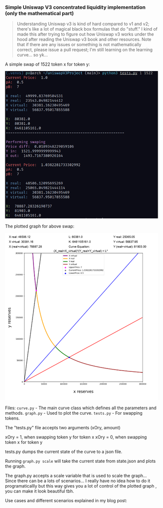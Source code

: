 ### Simple Uniswap V3 concentrated liquidity implementation (only the mathematical part)

> Understanding Uniswap v3 is kind of hard compared to v1 and v2; there's like a lot of magical black box formulas that do "stuff." I kind of made this after trying to figure out how Uniswap v3 works under the hood after 
 reading the Uniswap v3 book and other resources. Note that if there are any issues or something is not mathematically correct, please issue a pull request; I'm still learning on the learning curve... so yk...

A simple swap of 1522 token x for token y:

<p float="left">
  <img src="https://github.com/pvnotpv/bonding-curve-plotter/blob/main/images/eqs.png?raw=true" width="700" />
</p>

The plotted graph for above swap:

<p float="left">
  <img src="https://github.com/pvnotpv/bonding-curve-plotter/blob/main/images/curve1.png?raw=true" width="800" />
</p>

Files:
```curve.py``` - The main curve class which defines all the parameters and methods.
```graph.py``` - Used to plot the curve.
```tests.py``` - For swapping tokens.

The "tests.py" file accepts two arguments (xOry, amount)

xOry = 1, when swapping token y for token x
xOry = 0, when swapping token x for token y

tests.py dumps the current state of the curve to a json file.

Running ```graph.py scale``` will take the current state from state.json and plots the graph.

The graph.py accepts a scale variable that is used to scale the graph... Since there can be a lots of scenarios... I really have no idea how to do it programaticallly but this way gives you a lot of control of the plotted graph , you can make it look beautiful tbh.

Use cases and different scenarios explained in my blog post: 
